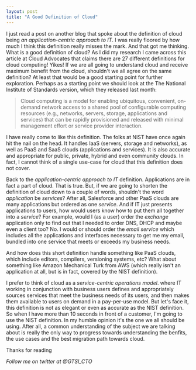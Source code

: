 ```yaml
---
layout: post
title: "A Good Definition of Cloud"
---
```


I just read a post on another blog that spoke about the definition of cloud being *an application-centric approach 
to IT*.  I was really floored by how much I think this definition really misses the mark.  And that got me thinking.
  What is a good definition of cloud? As I did my research I came across this article at Cloud Advocates that 
claims there are 27 different definitions for cloud computing!  Yikes!  If we are all going to understand 
cloud and receive maximum benefit from the cloud, shouldn't we all agree on the same definition?  At least that 
would be a good starting point for further exploration.  Perhaps as a starting point we should look at the 
The National Institute of Standards version, which they released last month:

>Cloud computing is a model for enabling ubiquitous, convenient,  on-demand network access to a shared  pool 
>of configurable computing resources (e.g., networks, servers, storage, applications and services) that  can be 
>rapidly provisioned and released with minimal management effort or service provider interaction.

I have really come to like this definition. The folks at NIST have once again hit the nail on the head.   It 
handles IaaS (servers, storage and networks), as well as PaaS and SaaS clouds (applications and services).  It 
is also accurate and appropriate for public, private, hybrid and even community clouds.  In fact, I cannot think 
of a single use-case for cloud that this definition does not cover.

Back to the  *application-centric approach to IT* definition.  Applications are in fact a part of cloud. That is 
true.  But, if we are going to shorten the definition of cloud down to a couple of words,  shouldn't the word 
*application* be *services*? After all, Salesforce and other PaaS clouds are many applications but ordered as 
one *service*.  And if IT just presents applications to users, how would users know how to put them all together 
into a *service*? For example, would I (as a user) order the *exchange* application only to find out that I 
needed to order DNS, DHCP and maybe even a client too?  No. I would or should order the *email service* which 
includes all the applications and interfaces necessary to get me my email, bundled into one service that 
meets or exceeds my business needs.

And how does this short definition handle something like PaaS clouds, which include editors, compilers, versioning 
systems, etc?  What about something like Amazon Mechanical Turk from AWS (which really isn't an application at 
all, but is in fact, covered by the NIST definition).

I prefer to think of cloud as a *service-centric operations model*. where IT working in conjunction with 
business users defines and appropriately sources services that meet the business needs of its users, and then 
makes them available to users on demand in a pay-per-use model.  But let's face it, this definition is not as 
elegant or even as accurate as the NIST definition. So when I have more than 10 seconds in front of a customer, 
I'm going to use the NIST definition.  In my humble opinion it's the one we all should be using. After all, 
a common understanding of the subject we are talking about is really the only way to progress towards understanding 
the benfits, the use cases and the best migration path towards cloud.  

Thanks for reading

*Follow me on twitter at @GTSI_CTO*
